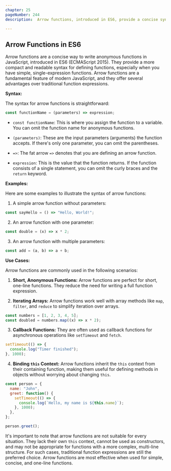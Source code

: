 ```yaml
---
chapter: 25
pageNumber: 244
description:  Arrow functions, introduced in ES6, provide a concise syntax for defining functions in JavaScript. They are ideal for short, single-expression functions and offer simplicity and clarity, often used for iterating over arrays and defining compact callback functions. Arrow functions are known for their efficiency and readability.

---
```

## Arrow Functions in ES6

Arrow functions are a concise way to write anonymous functions in JavaScript, introduced in ES6 (ECMAScript 2015). They provide a more compact and readable syntax for defining functions, especially when you have simple, single-expression functions. Arrow functions are a fundamental feature of modern JavaScript, and they offer several advantages over traditional function expressions.

**Syntax:**

The syntax for arrow functions is straightforward:

```javascript
const functionName = (parameters) => expression;
```

- `const functionName`: This is where you assign the function to a variable. You can omit the function name for anonymous functions.

- `(parameters)`: These are the input parameters (arguments) the function accepts. If there's only one parameter, you can omit the parentheses.

- `=>`: The fat arrow `=>` denotes that you are defining an arrow function.

- `expression`: This is the value that the function returns. If the function consists of a single statement, you can omit the curly braces and the `return` keyword.

**Examples:**

Here are some examples to illustrate the syntax of arrow functions:

1. A simple arrow function without parameters:

```javascript
const sayHello = () => "Hello, World!";
```

2. An arrow function with one parameter:

```javascript
const double = (x) => x * 2;
```

3. An arrow function with multiple parameters:

```javascript
const add = (a, b) => a + b;
```

**Use Cases:**

Arrow functions are commonly used in the following scenarios:

1. **Short, Anonymous Functions:** Arrow functions are perfect for short, one-line functions. They reduce the need for writing a full function expression.

2. **Iterating Arrays:** Arrow functions work well with array methods like `map`, `filter`, and `reduce` to simplify iteration over arrays.

```javascript
const numbers = [1, 2, 3, 4, 5];
const doubled = numbers.map((x) => x * 2);
```

3. **Callback Functions:** They are often used as callback functions for asynchronous operations like `setTimeout` and `fetch`.

```javascript
setTimeout(() => {
  console.log("Timer finished");
}, 1000);
```

4. **Binding `this` Context:** Arrow functions inherit the `this` context from their containing function, making them useful for defining methods in objects without worrying about changing `this`.

```javascript
const person = {
  name: "John",
  greet: function() {
    setTimeout(() => {
      console.log(`Hello, my name is ${this.name}`);
    }, 1000);
  },
};

person.greet();
```

It's important to note that arrow functions are not suitable for every situation. They lack their own `this` context, cannot be used as constructors, and may not be appropriate for functions with a more complex, multi-line structure. For such cases, traditional function expressions are still the preferred choice. Arrow functions are most effective when used for simple, concise, and one-line functions.
